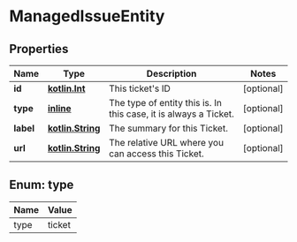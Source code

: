 
# ManagedIssueEntity

## Properties
Name | Type | Description | Notes
------------ | ------------- | ------------- | -------------
**id** | [**kotlin.Int**](.md) | This ticket&#x27;s ID  |  [optional]
**type** | [**inline**](#TypeEnum) | The type of entity this is. In this case, it is always a Ticket.  |  [optional]
**label** | [**kotlin.String**](.md) | The summary for this Ticket.  |  [optional]
**url** | [**kotlin.String**](.md) | The relative URL where you can access this Ticket.  |  [optional]



<a name="TypeEnum"></a>
## Enum: type
Name | Value
---- | -----
type | ticket



